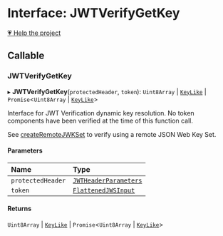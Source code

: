 # Interface: JWTVerifyGetKey

[💗 Help the project](https://github.com/sponsors/panva)

## Callable

### JWTVerifyGetKey

▸ **JWTVerifyGetKey**(`protectedHeader`, `token`): `Uint8Array` \| [`KeyLike`](../types/types.KeyLike.md) \| `Promise`<`Uint8Array` \| [`KeyLike`](../types/types.KeyLike.md)\>

Interface for JWT Verification dynamic key resolution. No token components have been verified at
the time of this function call.

See
[createRemoteJWKSet](../functions/jwks_remote.createRemoteJWKSet.md#function-createremotejwkset)
to verify using a remote JSON Web Key Set.

#### Parameters

| Name | Type |
| :------ | :------ |
| `protectedHeader` | [`JWTHeaderParameters`](types.JWTHeaderParameters.md) |
| `token` | [`FlattenedJWSInput`](types.FlattenedJWSInput.md) |

#### Returns

`Uint8Array` \| [`KeyLike`](../types/types.KeyLike.md) \| `Promise`<`Uint8Array` \| [`KeyLike`](../types/types.KeyLike.md)\>
